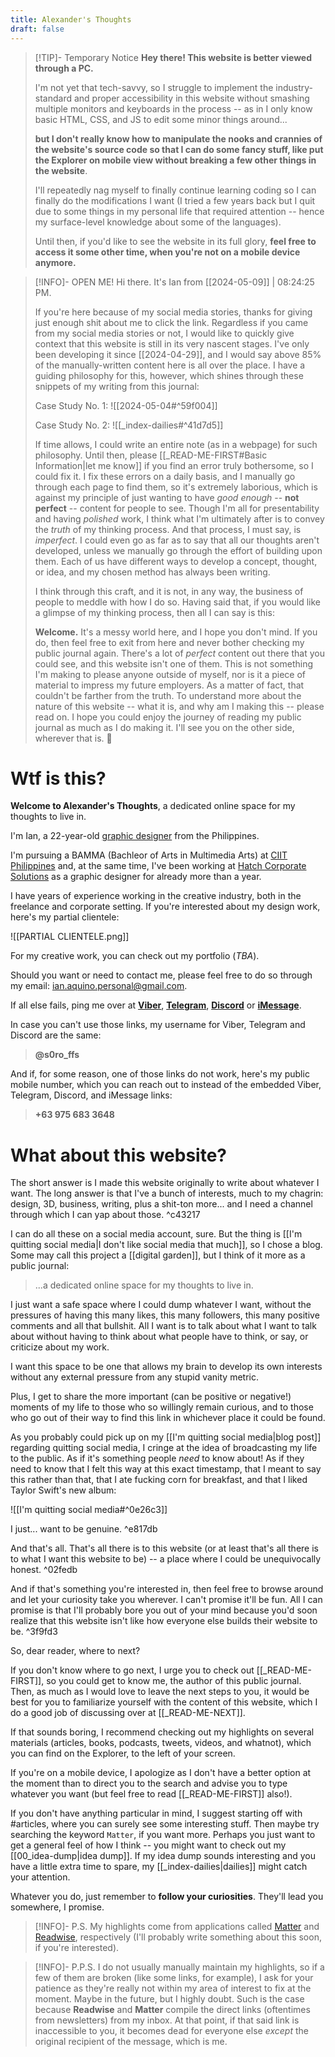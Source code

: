 ```yaml
---
title: Alexander's Thoughts
draft: false
---
```


> [!TIP]- Temporary Notice
> **Hey there! This website is better viewed through a PC.** 
> 
> I'm not yet that tech-savvy, so I struggle to implement the industry-standard and proper accessibility in this website without smashing multiple monitors and keyboards in the process -- as in I only know basic HTML, CSS, and JS to edit some minor things around... 
> 
> **but I don't really know how to manipulate the nooks and crannies of the website's source code so that I can do some fancy stuff, like put the Explorer on mobile view without breaking a few other things in the website**.
> 
> I'll repeatedly nag myself to finally continue learning coding so I can finally do the modifications I want (I tried a few years back but I quit due to some things in my personal life that required attention -- hence my surface-level knowledge about some of the languages).
> 
> Until then, if you'd like to see the website in its full glory, **feel free to access it some other time, when you're not on a mobile device anymore.**

>[!INFO]- OPEN ME!
>Hi there. It's Ian from [[2024-05-09]] | 08:24:25 PM. 
>
>If you're here because of my social media stories, thanks for giving just enough shit about me to click the link. Regardless if you came from my social media stories or not, I would like to quickly give context that this website is still in its very nascent stages. I've only been developing it since [[2024-04-29]], and I would say above 85% of the manually-written content here is all over the place. I have a guiding philosophy for this, however, which shines through these snippets of my writing from this journal:
> 
>Case Study No. 1: 
>![[2024-05-04#^59f004]]
>
>Case Study No. 2:
> ![[_index-dailies#^41d7d5]]
> 
>If time allows, I could write an entire note (as in a webpage) for such philosophy. Until then, please [[_READ-ME-FIRST#Basic Information|let me know]] if you find an error truly bothersome, so I could fix it. I fix these errors on a daily basis, and I manually go through each page to find them, so it's extremely laborious, which is against my principle of just wanting to have *good enough* -- **not perfect** -- content for people to see. Though I'm all for presentability and having *polished* work, I think what I'm ultimately after is to convey the *truth* of my thinking process. And that process, I must say, is *imperfect*. I could even go as far as to say that all our thoughts aren't developed, unless we manually go through the effort of building upon them. Each of us have different ways to develop a concept, thought, or idea, and my chosen method has always been writing. 
>
>I think through this craft, and it is not, in any way, the business of people to meddle with how I do so. Having said that, if you would like a glimpse of my thinking process, then all I can say is this: 
>
>**Welcome.** It's a messy world here, and I hope you don't mind. If you do, then feel free to exit from here and never bother checking my public journal again. There's a lot of *perfect* content out there that you could see, and this website isn't one of them. This is not something I'm making to please anyone outside of myself, nor is it a piece of material to impress my future employers. As a matter of fact, that couldn't be farther from the truth. To understand more about the nature of this website -- what it is, and why am I making this -- please read on. I hope you could enjoy the journey of reading my public journal as much as I do making it. I'll see you on the other side, wherever that is. 🩶 

# Wtf is this?

**Welcome to Alexander's Thoughts**, a dedicated online space for my thoughts to live in.

I'm Ian, a 22-year-old [graphic designer](https://www.linkedin.com/in/theianaquino1/) from the Philippines. 

I'm pursuing a BAMMA (Bachleor of Arts in Multimedia Arts) at [CIIT Philippines](https://www.ciit.edu.ph/) and, at the same time, I've been working at [Hatch Corporate Solutions](https://www.instagram.com/hatch.solutions/?hl=en) as a graphic designer for already more than a year. 

I have years of experience working in the creative industry, both in the freelance and corporate setting. If you're interested about my design work, here's my partial clientele:

![[PARTIAL CLIENTELE.png]]

For my creative work, you can check out my portfolio (*TBA*).

Should you want or need to contact me, please feel free to do so through my email: ian.aquino.personal@gmail.com.

If all else fails, ping me over at [**Viber**](viber://chat?number=%2B639756833648), [**Telegram**](https://telegram.me/soro_ffs), [**Discord**](https://discord.com/users/757517950776246316) or [**iMessage**](sms://09756833648). 

In case you can't use those links, my username for Viber, Telegram and Discord are the same:

> **@s0ro_ffs**

And if, for some reason, one of those links do not work, here's my public mobile number, which you can reach out to instead of the embedded Viber, Telegram, Discord, and iMessage links: 

> **+63 975 683 3648**
# What about this website?

The short answer is I made this website originally to write about whatever I want. The long answer is that I've a bunch of interests, much to my chagrin: design, 3D, business, writing, plus a shit-ton more... and I need a channel through which I can yap about those. ^c43217

I can do all these on a social media account, sure. But the thing is [[I'm quitting social media|I don't like social media that much]], so I chose a blog. Some may call this project a [[digital garden]], but I think of it more as a public journal:

>...a dedicated online space for my thoughts to live in.

I just want a safe space where I could dump whatever I want, without the pressures of having this many likes, this many followers, this many positive comments and all that bullshit. All I want is to talk about what I want to talk about without having to think about what people have to think, or say, or criticize about my work.

I want this space to be one that allows my brain to develop its own interests without any external pressure from any stupid vanity metric.

Plus, I get to share the more important (can be positive or negative!) moments of my life to those who so willingly remain curious, and to those who go out of their way to find this link in whichever place it could be found.

As you probably could pick up on my [[I'm quitting social media|blog post]] regarding quitting social media, I cringe at the idea of broadcasting my life to the public. As if it's something people *need* to know about! As if they need to know that I felt this way at this exact timestamp, that I meant to say this rather than that, that I ate fucking corn for breakfast, and that I liked Taylor Swift's new album:

![[I'm quitting social media#^0e26c3]]

I just... want to be genuine. ^e817db

And that's all. That's all there is to this website (or at least that's all there is to what I want this website to be) -- a place where I could be unequivocally honest. ^02fedb

And if that's something you're interested in, then feel free to browse around and let your curiosity take you wherever. I can't promise it'll be fun. All I can promise is that I'll probably bore you out of your mind because you'd soon realize that this website isn't like how everyone else builds their website to be. ^3f9fd3

So, dear reader, where to next?

If you don't know where to go next, I urge you to check out [[_READ-ME-FIRST]], so you could get to know me, the author of this public journal. Then, as much as I would love to leave the next steps to you, it would be best for you to familiarize yourself with the content of this website, which I do a good job of discussing over at [[_READ-ME-NEXT]]. 

If that sounds boring, I recommend checking out my highlights on several materials (articles, books, podcasts, tweets, videos, and whatnot), which you can find on the Explorer, to the left of your screen.

If you're on a mobile device, I apologize as I don't have a better option at the moment than to direct you to the search and advise you to type whatever you want (but feel free to read [[_READ-ME-FIRST]] also!). 

If you don't have anything particular in mind, I suggest starting off with #articles, where you can surely see some interesting stuff. Then maybe try searching the keyword `Matter`, if you want more. Perhaps you just want to get a general feel of how I think -- you might want to check out my [[00_idea-dump|idea dump]]. If my idea dump sounds interesting and you have a little extra time to spare, my [[_index-dailies|dailies]] might catch your attention. 

Whatever you do, just remember to **follow your curiosities**. They'll lead you somewhere, I promise.


> [!INFO]- P.S.
> My highlights come from applications called [Matter](https://web.getmatter.com/referral/4gs6wuqe) and [Readwise](https://readwise.io/i/ian161), respectively (I'll probably write something about this soon, if you're interested).


> [!INFO]- P.P.S.
> I do not usually manually maintain my highlights, so if a few of them are broken (like some links, for example), I ask for your patience as they're really not within my area of interest to fix at the moment. Maybe in the future, but I highly doubt. Such is the case because **Readwise** and **Matter** compile the direct links (oftentimes from newsletters) from my inbox. At that point, if that said link is inaccessible to you, it becomes dead for everyone else *except* the original recipient of the message, which is me.
